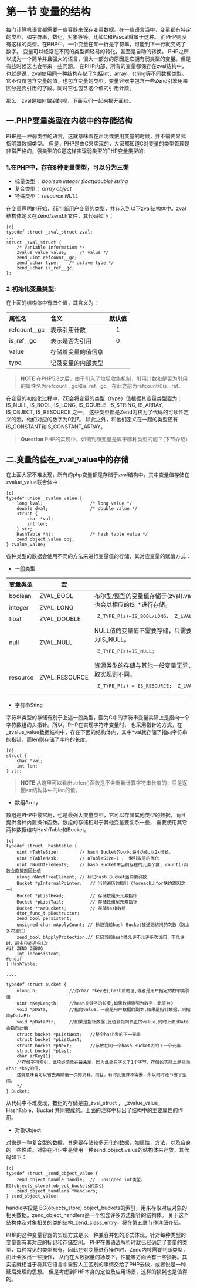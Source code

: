 # 第一节 变量的结构

每门计算机语言都需要一些容器来保存变量数据。在一些语言当中，变量都有特定的类型，如字符串，数组，对象等等。比如C和Pascal就属于这种。
而PHP则没有这样的类型。在PHP中，一个变量在某一行是字符串，可能到下一行就变成了数字。
变量可以经常在不同的类型间轻易的转化，甚至是自动的转换。
PHP之所以成为一个简单并且强大的语言，很大一部分的原因是它拥有弱类型的变量。但是有些时候这也会带来一些问题。
在PHP内部，所有的变量都保存在zval结构中，也就是说，zval使用同一种结构存储了包括int、array、string等不同数据类型。
它不仅仅包含变量的值，也包含变量的类型。变量容器中包含一些Zend引擎用来区分是否引用的字段。同时它也包含这个值的引用计数。

那么，zval是如何做到的呢，下面我们一起来揭开面纱。

## 一.PHP变量类型在内核中的存储结构
PHP是一种弱类型的语言，这就意味着在声明或使用变量的时候，并不需要显式指明其数据类型。
但是，PHP是由C来实现的，大家都知道C对变量的类型管理是非常严格的，强类型的C是这样实现弱类型的PHP变量类型的:

### 1.在PHP中，存在8种变量类型，可以分为三类
* 标量类型： *boolean*   *integer*   *float(double)*   *string*
* 复合类型： *array*   *object*
* 特殊类型： *resource*   *NULL*

在变量声明的开始，ZE判断用户变量的类型，并存入到以下zval结构体中。zval结构体定义在Zend/zend.h文件，其代码如下：

	[c]
	typedef struct _zval_struct zval;
	...
	struct _zval_struct {
		/* Variable information */
		zvalue_value value;     /* value */
		zend_uint refcount__gc;
		zend_uchar type;    /* active type */
		zend_uchar is_ref__gc;
	};

### 2.初始化变量类型:
在上面的结构体中有四个值，其含义为：

| 属性名  |  含义 | 默认值 |
|:------------|:------------|:----------------:|
|refcount__gc      |	表示引用计数|1 	|
|is_ref__gc	  | 表示是否为引用|0	|
|value 		  |	存储着变量的值信息			||
|type 		  |	记录变量的内部类型			||

>**NOTE**
> 在PHP5.3之后，由于引入了垃圾收集机制，引用计数和是否为引用的属性名为refcount__gc和is_ref__gc。在此之前为refcount和is__ref。

在变量的初始化过程中，ZE会将变量的类型（type）值根据其变量类型置为：
IS_NULL, IS_BOOL, IS_LONG, IS_DOUBLE, IS_STRING, IS_ARRAY, IS_OBJECT, IS_RESOURCE 之一。
这些类型都是Zend内核为了代码的可读性定义的宏，他们对应的数字为0到7。
除此之外，和他们定义在一起的类型还有IS_CONSTANT和IS_CONSTANT_ARRAY。

>**Question**
>PHP的实现中，如何判断变量是属于哪种类型的呢？(下节介绍）

## 二.变量的值在_zval_value中的存储

在上面大家不难发现，所有的php变量都是存储于zval结构中，其中变量值存储在zvalue_value联合体中：

	[c]
	typedef union _zvalue_value {
		long lval;                  /* long value */
		double dval;                /* double value */
		struct {
			char *val;
			int len;
		} str;
		HashTable *ht;              /* hash table value */
		zend_object_value obj;
	} zvalue_value;

	
各种类型的数据会使用不同的方法来进行变量值的存储，其对应变量的赋值方式：
	
* 一般类型

<table>
<thead>
<tr>
  <th align="left">变量类型</th>
  <th align="center">宏</th>
  <th align="left"></th>
</tr>
</thead>
<tbody>
<tr>
  <td align="left">boolean</td>
  <td align="left">ZVAL_BOOL</td>
  <td align="left" rowspan='3'>
	布尔型/整型的变量值存储于(zval).value.lval中,其类型也会以相应的IS_*进行存储。
	<pre class="c"> Z_TYPE_P(z)=IS_BOOL/LONG;  Z_LVAL_P(z)=((b)!=0); </pre>
</td>
</tr>
<tr>
  <td align="left">integer</td>
  <td align="left">ZVAL_LONG</td>
</tr>
<tr>
  <td align="left">float</td>
  <td align="left">ZVAL_DOUBLE</td>
</tr>
<tr>
  <td align="left">null</td>
  <td align="left">ZVAL_NULL</td>
  <td align="left" >
	NULL值的变量值不需要存储，只需要把(zval).type标为IS_NULL。
	<pre class="c"> Z_TYPE_P(z)=IS_NULL; </pre>
	</td>
</tr>
<tr>
  <td align="left">resource</td>
  <td align="left">ZVAL_RESOURCE</td>
  <td align="left" >
	资源类型的存储与其他一般变量无异，但其初始化及存取实现则不同。
	<pre class="c"> Z_TYPE_P(z) = IS_RESOURCE;  Z_LVAL_P(z) = l; </pre>
	</td>
</tr>
</tbody>
</table>

* 字符串Sting

字符串类型的存储有别于上述一般类型，因为C中的字符串变量实际上是指向一个字符数组的头指针。所以，PHP在实现字符串变量时，
也采用指针的方式，在_zvalue_value数据结构中，存在下面的结构体内，其中*val就存储了指向字符串的指针，而len则存储了字符的长度。

	[c]
	struct {
		char *val;
		int len;
	} str;

>**NOTE**
> 从这里可以看出strlen()函数是不会重新计算字符串长度的，只是返回str结构体中的len的值。

* 数组Array

数组是PHP中最常用，也是最强大变量类型，它可以存储其他类型的数据，而且提供各种内置操作函数。数组的存储相对于其他变量要复杂一些，
需要使用其它两种数据结构HashTable和Bucket。

	[c]
	typedef struct _hashtable { 
		uint nTableSize;    	// hash Bucket的大小,最小为8,以2x增长。
		uint nTableMask;		// nTableSize-1 ， 索引取值的优化
		uint nNumOfElements; 	// hash Bucket中当前存在的元素个数, count()函数会直接返回此值 
		ulong nNextFreeElement;	// 标记hash Bucket当前索引数
		Bucket *pInternalPointer;   // 当前遍历的指针（foreach比for快的原因之一）
		Bucket *pListHead;          // 存储数组头元素指针
		Bucket *pListTail;          // 存储数组尾元素指针
		Bucket **arBuckets;         // 存储hash数组
		dtor_func_t pDestructor;
		zend_bool persistent;
		unsigned char nApplyCount; // 标记当前hash Bucket被递归访问的次数（防止多次递归）
		zend_bool bApplyProtection;// 标记当前hash桶允许不允许多次访问，不允许时，最多只能递归3次
	#if ZEND_DEBUG
		int inconsistent;
	#endif
	} HashTable;

	....

	typedef struct bucket {
		ulong h;            //对char *key进行hash后的值,或者是用户指定的数字索引值
		uint nKeyLength;	//hash关键字的长度,如果数组索引为数字，此值为0
		void *pData;		//指向value，一般是用户数据的副本,如果是指针数据，则指向pDataPtr
		void *pDataPtr;		//如果是指针数据,此值会指向真正的value,同时上面pData会指向此值
		struct bucket *pListNext;	//整个hash表的下一元素
		struct bucket *pListLast;
		struct bucket *pNext;		//存放在同一个hash Bucket内的下一个元素
		struct bucket *pLast;
		char arKey[1]; 	
		/*存储字符索引，此项必须放在最未尾，因为此处只字义了1个字节，存储的实际上是指向char *key的值，
		这就意味着可以省去再赋值一次的消耗，而且，有时此值并不需要，所以同时还节省了空间。
		*/
	} Bucket;

从代码中不难发现，数组的存储是由_zval_struct ， _zvalue_value，HashTable，Bucket 共同完成的。上面的注释中标出了结构中的主要属性的作用。


* 对象Object

对象是一种复合型的数据，其需要存储较多元化的数据，如属性，方法，以及自身的一些性质。对象在PHP中是使用一种zend_object_value的结构体来存放。其代码如下：

    [c]
    typedef struct _zend_object_value {
        zend_object_handle handle;  //  unsigned int类型，EG(objects_store).object_buckets的索引
        zend_object_handlers *handlers;
    } zend_object_value;

handle字段是 EG(objects_store).object_buckets的索引，用来存取对应对象的相关数据。zend_object_handlers是一个包含许多方法指针的结构体。
关于这个结构体及对象相关的类的结构_zend_class_entry，将在第五章节作详细介绍。

PHP的这种变量容器的实现方式是以一种兼容并包的形式体现，针对每种类型的变量都有其对应的标记和存储空间。
PHP在做语法解析时就已经确定了变量的类型，每种常见的类型都有，因此在对变量进行操作时，Zend内核需要判断类型，由此会多出一些操作，
从而在大数据量的场景下，性能等方面会有一些损耗。其实这就相当于将其它语言中需要人工区别的事情交给了PHP去做，或者说是一种延后处理的思想。
但是考虑到PHP本身的定位及应用场景，这样的损耗也是值得的。



